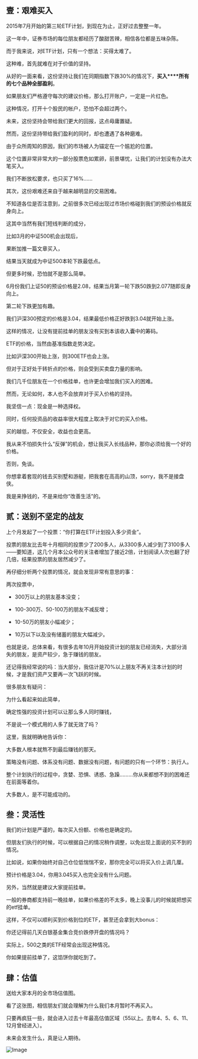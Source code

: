 

## **壹：艰难买入**



2015年7月开始的第三轮ETF计划，到现在为止，正好过去整整一年。

这一年中，证券市场的每位朋友都经历了酸甜苦辣，相信各位都是五味杂陈。

而于我来说，对ETF计划，只有一个想法：买得太难了。



这种难，首先就难在对于价值的坚持。

从好的一面来看，这份坚持让我们在同期指数下跌30%的情况下，**买入****所有的七个品种全部盈利**。

如果朋友们严格遵守每次的建议价格，那么打开账户，一定是一片红色。

这种情况，打开十个股民的帐户，恐怕不会超过两个。

未来，这份坚持会带给我们更大的回报，这点毋庸置疑。



然而，这份坚持带给我们盈利的同时，却也遭遇了各种磨难。

由于众所周知的原因，我们的市场被人为锚定在一个尴尬的位置。

这个位置非常非常大的一部分股票危如累卵，前景堪忧，让我们的计划没有办法大笔买入。

我们不断放松要求，也只买了16%……



其次，这份艰难还来自于越来越明显的交易困难。

不知道各位是否注意到，之前很多次已经出现过市场价格碰到我们的预设价格就反身向上。

这其中当然有我们短线判断的成分，

比如3月的中证500机会出现后，

果断加推一篇文章买入，

结果当天就成为中证500本轮下跌最低点。



但更多时候，恐怕就不是那么简单。

6月份我们上证50的预设价格是2.08，结果当月第一轮下跌50跌到2.077随即反身向上。

第二轮下跌更加有趣。

我们沪深300预定的价格是3.04，结果最低价格正好跌到3.04就开始上涨。



这样的情况，让没有提前挂单的朋友没有买到本该收入囊中的筹码。



ETF的价格，当然由基准指数走势决定。

比如沪深300开始上涨，则300ETF也会上涨。

但对于正好处于转折点的价格，则会受到买卖盘力量的影响。



我们几千位朋友在一个价格挂单，也许更会增加我们买入的困难。



然而，无论如何，本人也不会放弃对于买入价格的坚持。

我坚信一点：现金是一种选择权。

同时，任何投资品的收益率很大程度上取决于对它的买入价格。

买的越低，不仅安全，收益也会更高。

我从来不怕损失什么“反弹”的机会，想让我买入长线品种，那你必须给我一个好的价格。

否则，免谈。



你想拿着套现的钱去买别墅和游艇，把我套在高高的山顶，sorry，我不是接盘侠。

我是来挣钱的，不是来给你“改善生活”的。





## **贰：送别不坚定的战友**



上个月发起了一个投票：“你打算在ETF计划投入多少资金”。



投票的朋友比去年十月相同的投票少了200多人，从3300多人减少到了3100多人——要知道，这几个月本公众号的关注者增加了接近2倍，计划阅读人次也翻了好几倍，结果投票的朋友居然减少了。



再仔细分析两个投票的情况，就会发现非常有意思的事：



两次投票中，

- 300万以上的朋友基本没变；

- 100-300万、50-100万的朋友不减反增；

- 10-50万的朋友小幅减少；

- 10万以下以及没有储蓄的朋友大幅减少。



也就是说，总体来看，有很多去年10月开始投资计划的朋友已经消失，大部分消失的朋友，是资产较少，急于赚钱的朋友。



还记得我经常说的吗：当大部分，我估计是70%以上朋友不再关注本计划的时候，才是我们资产又要再一次飞跃的时候。



很多朋友有疑问：

为什么看起来如此简单，

确定性强的投资计划可以让那么多人同时赚钱，

不是说一个模式用的人多了就无效了吗？



这里，我就明确地告诉你：

大多数人根本就熬不到最后赚钱的那天。

策略没有问题、体系没有问题、数据没有问题，有问题的只有一个环节：执行人。



整个计划执行的过程中，贪婪、恐惧、诱惑、急躁………你从来都想不到的困难还在前面等着你。

大多数人，是不可能成功的。







## **叁：灵活性**



我们的计划是严谨的，每次买入份额、价格也是确定的。

但朋友们执行的时候，可以根据自己的情况稍作调整，以免出现上面说的买不到的情况。



比如说，如果你始终对自己仓位低惴惴不安，那你完全可以将买入价上调几厘。

预计价格是3.04，你用3.045买入也完全没有什么问题。



另外，当然就是建议大家提前挂单。

一般的券商都支持前一晚挂单，如果价格差的不太多，晚上没事儿的时候就把想买的etf挂单。

这样，不仅可以顺利买到价格到位的ETF，甚至还会拿到大bonus：

你还记得前几天白银基金集合竞价跌停开盘的情况吗？

实际上，500之类的ETF经常会出现这种情况。

你如果提前挂单了，这馅饼你就吃到了。



## **肆：估值**



送给大家本月的全市场估值图。

看了这张图，相信朋友们就会理解为什么我们本月暂时不再买入。



只要再疯狂一些，就会进入过去十年最高估值区域（55以上。去年4、5、6、11、12月曾经进入）。



未来会发生什么，真是让人期待。



![Image](http://mmbiz.qpic.cn/mmbiz/SEPick5M9xjPV9KX12x4lO5kbnGHuSfTvcovTjTJxEalO9b9cfhcCYMbCPchgvcBk8RKhyTMZ9xFbib4mo0jf9wA/640?wx_fmt=png&tp=webp&wxfrom=5&wx_lazy=1&wx_co=1)



